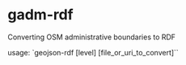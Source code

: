 # gadm-rdf
Converting OSM administrative boundaries to RDF

usage: `geojson-rdf [level] [file_or_uri_to_convert]``
